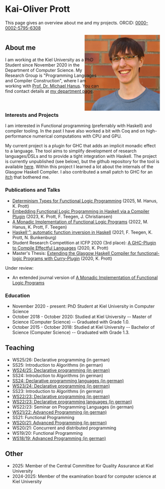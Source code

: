 # Kai-Oliver Prott
This page gives an overview about me and my projects. ORCID: [0000-0002-5795-6308](https://orcid.org/0000-0002-5795-6308)

<style>
  @media screen and (min-width: 900px) {
    .grid-flex {
      -webkit-column-count: 2; 
      -moz-column-count: 2; 
      column-count: 2;
    }
    .grid-item-big {
      display: inline-block;
      width: 125%;
    }
    .grid-item-pic {
      display: inline-block; 
      float: right;
    }
    #kaiprott-pic {
      width: 250px;
    }
  }

  @media not screen and (min-width: 900px) {
    #kaiprott {
      width: auto; 
    }
  }
</style>
<div class="grid-flex">
  <div class="grid-item-big">
    <h2 id="about-me">About me</h2>
    <p>
I am working at the Kiel University as a PhD Student since November 2020 in the Department of Computer Science. 
My Research Group is "Programming Languages and Compiler Construction", where I am working with <a href="https://www.informatik.uni-kiel.de/~mh/">Prof. Dr. Michael Hanus</a>. 
You can find contact details at <a href="https://www.ps.informatik.uni-kiel.de/en/team/m-sc-kai-prott">my department page</a>.
    </p>
  </div>
  <div class="grid-item-pic">
   <img id="kaiprott-pic" src="https://raw.githubusercontent.com/Ziharrk/Ziharrk.github.io/main/Img.png">
  </div>
</div>

### Interests and Projects
I am interested in Functional programming (preferrably with Haskell) and compiler tooling.
In the past I have also worked a bit with Coq and on high-performance numerical computations with CPU and GPU.  

My current project is a plugin for GHC that adds an implicit monadic effect to a language. The tool aims to simplify development of research languages/DSLs and to provide a tight integration with Haskell. The project is currently unpublished (see below), but the github repository for the tool is available [here](https://github.com/cau-placc/ghc-language-plugin). 
Within this project I learned a lot about the internals of the Glasgow Haskell Compiler. 
I also contributed a small patch to GHC for an [itch](https://gitlab.haskell.org/ghc/ghc/-/issues/20671) that bothered me. 

### Publications and Talks
- [Determinism Types for Functional Logic Programming](https://doi.org/10.1145/3756907.3756915) (2025, M. Hanus, K. Prott)
- [Embedding Functional Logic Programming in Haskell via a Compiler Plugin](https://doi.org/10.1007/978-3-031-24841-2_3) (2023, K. Prott, F. Teegen, J. Christiansen)
- [A Monadic Implementation of Functional Logic Programs](https://dl.acm.org/doi/10.1145/3551357.3551370) (2022, M. Hanus, K. Prott, F. Teegen)
- [Haskell⁻¹: automatic function inversion in Haskell](https://dl.acm.org/doi/10.1145/3471874.3472982) (2021, F. Teegen, K. Prott, N. Bunkenburg)
- Student Research Competition at ICFP 2020 (3rd place): [A GHC-Plugin to Compile Effectful Languages](https://icfp20.sigplan.org/details/icfp-2020-student-research-competition/1/A-GHC-Plugin-to-Compile-Effectful-Languages) (2020, K. Prott)
- Master's Thesis: [Extending the Glasgow Haskell Compiler for functional-logic Programs with Curry-Plugin](https://www.informatik.uni-kiel.de/~mh/lehre/abschlussarbeiten/msc/Prott.pdf) (2020, K. Prott)

Under review: 
- An extended journal version of [A Monadic Implementation of Functional Logic Programs](https://dl.acm.org/doi/10.1145/3551357.3551370)

### Education 
- November 2020 - present: PhD Student at Kiel University in Computer Science
- October 2018 - October 2020: Studied at Kiel University -- Master of Science (Computer Science) -- Graduated with Grade 1.0.
- October 2015 - October 2018: Studied at Kiel University -- Bachelor of Science (Computer Science) -- Graduated with Grade 1.3.
 
## Teaching
- WS25/26: Declarative programming (in german)
- SS25: Introduction to Algorithms (in german)
- [WS24/25: Declarative programming (in german)](https://www.informatik.uni-kiel.de/~mh/lehre/deklprog24/)
- SS24: Introduction to Algorithms (in german)
- [SS24: Declarative programming languages (in german)](https://www.informatik.uni-kiel.de/~mh/lehre/dps24/)
- [WS23/24: Declarative programming (in german)](https://www.informatik.uni-kiel.de/~mh/lehre/deklprog23/)
- SS23: Introduction to Algorithms (in german)
- [WS22/23: Declarative programming (in german)](https://www.informatik.uni-kiel.de/~mh/lehre/deklprog22/)
- [WS22/23: Declarative programming languages (in german)](https://www.informatik.uni-kiel.de/~mh/lehre/dps22/)
- WS22/23: Seminar on Programming Languages (in german)
- [WS21/22: Advanced Programming (in german)](https://www.informatik.uni-kiel.de/~mh/lehre/fortprog21/)
- SS21: Functional Programming
- [WS20/21: Advanced Programming (in german)](https://www.informatik.uni-kiel.de/~mh/lehre/fortprog20/)
- WS20/21: Concurrent and distributed programming
- WS19/20: Functional Programming
- [WS18/19: Advanced Programming (in german)](https://www.informatik.uni-kiel.de/~mh/lehre/fortprog18/)

## Other
- 2025: Member of the Central Committee for Quality Assurance at Kiel University 
- 2024-2025: Member of the examination board for computer science at Kiel University

